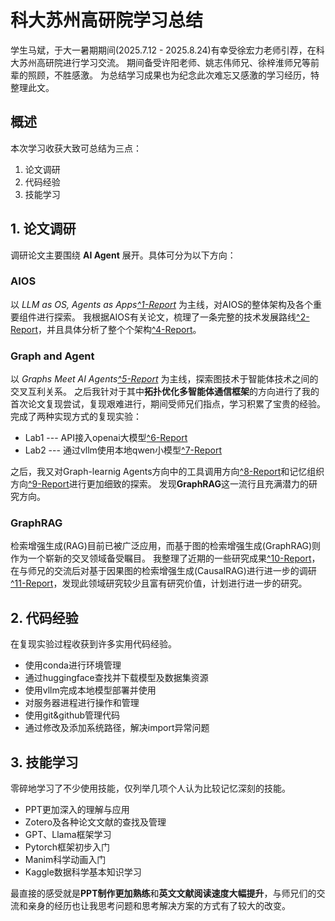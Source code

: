 # 科大苏州高研院学习总结

学生马斌，于大一暑期期间(2025.7.12 - 2025.8.24)有幸受徐宏力老师引荐，在科大苏州高研院进行学习交流。
期间备受许阳老师、姚志伟师兄、徐梓淮师兄等前辈的照顾，不胜感激。
为总结学习成果也为纪念此次难忘又感激的学习经历，特整理此文。

## 概述
本次学习收获大致可总结为三点：
1. 论文调研
2. 代码经验
3. 技能学习

## 1. 论文调研
调研论文主要围绕 **AI Agent** 展开。具体可分为以下方向：

### AIOS
以 *LLM as OS, Agents as Apps[^1-Report](SuZhou_Study/Report_PPTs/1-Report-20250712.pdf)* 为主线，对AIOS的整体架构及各个重要组件进行探索。
我根据AIOS有关论文，梳理了一条完整的技术发展路线[^2-Report](SuZhou_Study/Report_PPTs/2-Report-20250716.pdf)，并且具体分析了整个个架构[^4-Report](SuZhou_Study/Report_PPTs/4-Report-20250718.pdf)。

### Graph and Agent
以 *Graphs Meet AI Agents[^5-Report](SuZhou_Study/Report_PPTs/5-Report-20250721-图基智能体综述.pdf)* 为主线，探索图技术于智能体技术之间的交叉互利关系。
之后我针对于其中**拓扑优化多智能体通信框架**的方向进行了我的首次论文复现尝试，复现艰难进行，期间受师兄们指点，学习积累了宝贵的经验。
完成了两种实现方式的复现实验：
- Lab1 --- API接入openai大模型[^6-Report](SuZhou_Study/Report_PPTs/6-Report-20250723.pdf)
- Lab2 --- 通过vllm使用本地qwen小模型[^7-Report](SuZhou_Study/Report_PPTs/7-Report-20250725.pdf)

之后，我又对Graph-learnig Agents方向中的工具调用方向[^8-Report](SuZhou_Study/Report_PPTs/8-Report-20250801-工具调用方向.pdf)和记忆组织方向[^9-Report](SuZhou_Study/Report_PPTs/9-Report-20250804-记忆组织方向.pdf)进行更加细致的探索。
发现**GraphRAG**这一流行且充满潜力的研究方向。

### GraphRAG
检索增强生成(RAG)目前已被广泛应用，而基于图的检索增强生成(GraphRAG)则作为一个崭新的交叉领域备受瞩目。
我整理了近期的一些研究成果[^10-Report](SuZhou_Study/Report_PPTs/10-Report-20250810-GraphRAG.pdf)，在与师兄的交流后对基于因果图的检索增强生成(CausalRAG)进行进一步的调研[^11-Report](SuZhou_Study/Report_PPTs/11-Report-20250813-RAGandcCausalRAG.pdf)，发现此领域研究较少且富有研究价值，计划进行进一步的研究。

## 2. 代码经验
在复现实验过程收获到许多实用代码经验。

- 使用conda进行环境管理
- 通过huggingface查找并下载模型及数据集资源
- 使用vllm完成本地模型部署并使用
- 对服务器进程进行操作和管理
- 使用git&github管理代码
- 通过修改及添加系统路径，解决import异常问题

## 3. 技能学习
零碎地学习了不少使用技能，仅列举几项个人认为比较记忆深刻的技能。

- PPT更加深入的理解与应用
- Zotero及各种论文文献的查找及管理
- GPT、Llama框架学习
- Pytorch框架初步入门
- Manim科学动画入门
- Kaggle数据科学基本知识学习

最直接的感受就是**PPT制作更加熟练**和**英文文献阅读速度大幅提升**，与师兄们的交流和亲身的经历也让我思考问题和思考解决方案的方式有了较大的改变。

